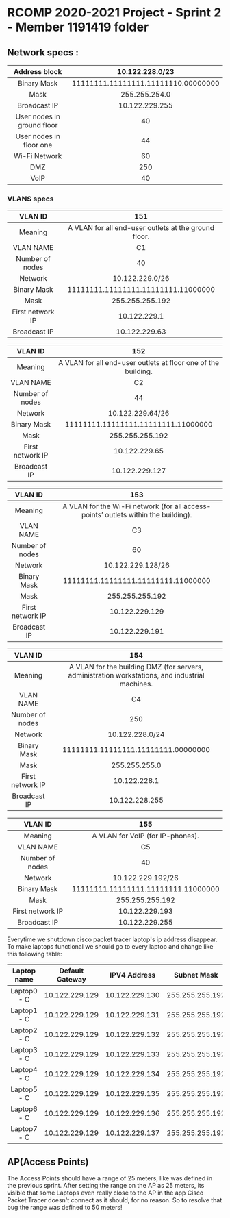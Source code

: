 RCOMP 2020-2021 Project - Sprint 2 - Member 1191419 folder===========================================## Network specs : ##| Address block | 10.122.228.0/23 |  |:-------------:| :-------------: |   |Binary Mask| 11111111.11111111.11111110.00000000 |  |Mask | 255.255.254.0 |   |Broadcast IP| 10.122.229.255 |   |User nodes in ground floor| 40 |  |User nodes in floor one| 44 |  |Wi-Fi Network| 60 |  |DMZ|250|  |VoIP|40|### VLANS specs ###| VLAN ID | 151 |  |:-------------:| :-------------: |   |Meaning |A VLAN for all end-user outlets at the ground floor. |  |VLAN NAME| C1 |  |Number of nodes | 40 |   |Network| 10.122.229.0/26 |   |Binary Mask| 11111111.11111111.11111111.11000000 |   |Mask| 255.255.255.192 |  |First network IP| 10.122.229.1 |  |Broadcast IP| 10.122.229.63 |   | VLAN ID | 152 |   |:-------------:| :-------------: |    |Meaning |A VLAN for all end-user outlets at floor one of the building. |   |VLAN NAME| C2 |   |Number of nodes | 44 |    |Network| 10.122.229.64/26 |    |Binary Mask| 11111111.11111111.11111111.11000000 |    |Mask| 255.255.255.192 |   |First network IP| 10.122.229.65 |   |Broadcast IP| 10.122.229.127 | | VLAN ID | 153 |   |:-------------:| :-------------: |    |Meaning |A VLAN for the Wi-Fi network (for all access-points’ outlets within the building). |   |VLAN NAME| C3 |   |Number of nodes | 60 |    |Network| 10.122.229.128/26 |    |Binary Mask| 11111111.11111111.11111111.11000000 |    |Mask| 255.255.255.192 |   |First network IP| 10.122.229.129 |   |Broadcast IP| 10.122.229.191 |    | VLAN ID | 154 |   |:-------------:| :-------------: |    |Meaning |A VLAN for the building DMZ (for servers, administration workstations, and industrial machines. |   |VLAN NAME| C4 |   |Number of nodes | 250 |    |Network| 10.122.228.0/24 |    |Binary Mask| 11111111.11111111.11111111.00000000 |    |Mask| 255.255.255.0 |   |First network IP| 10.122.228.1 |   |Broadcast IP| 10.122.228.255 |    | VLAN ID | 155 |   |:-------------:| :-------------: |    |Meaning |A VLAN for VoIP (for IP-phones). |   |VLAN NAME| C5 |   |Number of nodes | 40 |    |Network| 10.122.229.192/26 |    |Binary Mask| 11111111.11111111.11111111.11000000 |    |Mask| 255.255.255.192 |   |First network IP| 10.122.229.193 |   |Broadcast IP| 10.122.229.255 |Everytime we shutdown cisco packet tracer laptop's ip address disappear.To make laptops functional we should go to every laptop and change like this following table:  | Laptop name | Default Gateway | IPV4 Address | Subnet Mask |  |:-------------:| :-------------: | :-------------: | :-------------: |  | Laptop0 - C | 10.122.229.129 | 10.122.229.130 | 255.255.255.192 |  | Laptop1 - C | 10.122.229.129 | 10.122.229.131 | 255.255.255.192 |  | Laptop2 - C | 10.122.229.129 | 10.122.229.132 | 255.255.255.192 |  | Laptop3 - C | 10.122.229.129 | 10.122.229.133 | 255.255.255.192 |  | Laptop4 - C | 10.122.229.129 | 10.122.229.134 | 255.255.255.192 |  | Laptop5 - C | 10.122.229.129 | 10.122.229.135 | 255.255.255.192 |  | Laptop6 - C | 10.122.229.129 | 10.122.229.136 | 255.255.255.192 |  | Laptop7 - C | 10.122.229.129 | 10.122.229.137 | 255.255.255.192 |   ## AP(Access Points)  The Access Points should have a range of 25 meters, like was defined in the previous sprint. After setting the range on the AP as 25 meters, its visible that some Laptops even really close to the AP in the app Cisco Packet Tracer doesn't connect as it should, for no reason.  So to resolve that bug the range was defined to 50 meters!